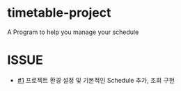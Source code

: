 # timetable-project
A Program to help you manage your schedule
# ISSUE
+ [#1](https://github.com/hyungoo7703/timetable-project/issues/1) 프로젝트 환경 설정 및 기본적인 Schedule 추가, 조회 구현 <br>
